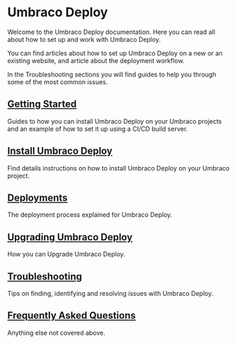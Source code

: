 # Umbraco Deploy

Welcome to the Umbraco Deploy documentation. Here you can read all about how to set up and work with Umbraco Deploy.

You can find articles about how to set up Umbraco Deploy on a new or an existing website, and article about the deployment workflow.

In the Troubleshooting sections you will find guides to help you through some of the most common issues.

## [Getting Started](Getting-Started/)

Guides to how you can install Umbraco Deploy on your Umbraco projects and an example of how to set it up using a CI/CD build server.

## [Install Umbraco Deploy](Getting-Started/Installation/)

Find details instructions on how to install Umbraco Deploy on your Umbraco project.

## [Deployments](Deployments/)

The deployment process explained for Umbraco Deploy.

## [Upgrading Umbraco Deploy](Upgrades)

How you can Upgrade Umbraco Deploy.

## [Troubleshooting](Troubleshooting)

Tips on finding, identifying and resolving issues with Umbraco Deploy.

## [Frequently Asked Questions](FAQ/)

Anything else not covered above.
